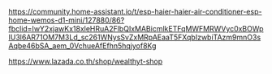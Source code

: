 https://community.home-assistant.io/t/esp-haier-haier-air-conditioner-esp-home-wemos-d1-mini/127880/86?fbclid=IwY2xjawKx18xleHRuA2FlbQIxMABicmlkETFqMWFMRWVyc0xBOWpIU3l6AR71OM7M3Ld_sc261WNysSvZxMRpAEaaT5FXqbIzwbiTAzm9mnO3sAqbe46bSA_aem_0VchueAfEfhn5hqjyof8Kg

https://www.lazada.co.th/shop/wealthyt-shop
